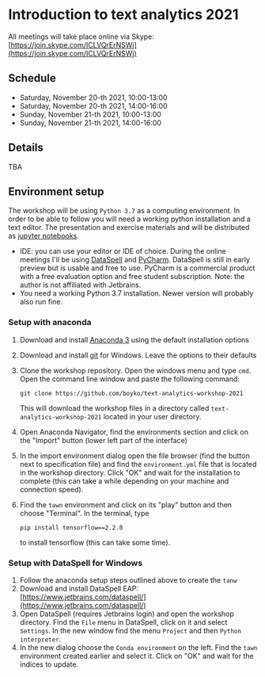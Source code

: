 # Introduction to text analytics 2021

All meetings will take place online via Skype: [https://join.skype.com/ICLVQrErNSWj](https://join.skype.com/ICLVQrErNSWj)

## Schedule

- Saturday, November 20-th 2021, 10:00-13:00
- Saturday, November 20-th 2021, 14:00-16:00
- Sunday, November 21-th 2021, 10:00-13:00
- Sunday, November 21-th 2021, 14:00-16:00

## Details

TBA

## Environment setup

The workshop will be using `Python 3.7` as a computing environment. In order to be able to follow you will need
a working python installation and a text editor. The presentation and exercise materials and will be distributed as [jupyter
notebooks](https://jupyter.org/).

- IDE: you can use your editor or IDE of choice. During the online meetings I'll be using [DataSpell](https://www.jetbrains.com/dataspell/)
  and [PyCharm](https://www.jetbrains.com/pycharm/). DataSpell is still in early preview but is usable and free to use.
  PyCharm is a commercial product with a free evaluation option and free student subscription. Note: the author is not affiliated with
  Jetbrains.
- You need a working Python 3.7 installation. Newer version will probably also run fine.

### Setup with anaconda

1. Download and install [Anaconda 3](https://www.anaconda.com/products/individual) using
   the default installation options
2. Download and install [git](https://git-scm.com/download/win) for Windows. Leave the options to their defaults
3. Clone the workshop repository. Open the windows menu and type `cmd`. Open the command line window and paste the following
   command:
    ```
    git clone https://github.com/boyko/text-analytics-workshop-2021
    ```

   This will download the workshop files in a directory called `text-analytics-workshop-2021` located in your user
   directory.
4. Open Anaconda Navigator, find the environments section and click on the "Import" button (lower left part of the interface)
5. In the import environment dialog open the file browser (find the button next to specification file) and find the `environment.yml` file that is located in the
   workshop directory. Click "OK" and wait for the installation to complete (this can take a while depending on your machine and connection speed).
6. Find the `tawn` environment and click on its "play" button and then choose "Terminal". In the terminal,
   type

    ```
    pip install tensorflow==2.2.0
    ```

   to install tensorflow (this can take some time).


### Setup with DataSpell for Windows

1. Follow the anaconda setup steps outlined above to create the `tanw`
2. Download and install DataSpell EAP: [https://www.jetbrains.com/dataspell/](https://www.jetbrains.com/dataspell/)
3. Open DataSpell (requires Jetbrains login) and open the workshop directory.
   Find the `File` menu in DataSpell, click on it and select `Settings`. In the new window find the menu `Project` and
   then `Python interpreter`.
4. In the new dialog choose the `Conda environment` on the left. Find the `tawn` environment created earlier and
   select it. Click on "OK" and wait for the indices to update.

[//]: # (5. When the environment creation is finished, click on the `Terminal` button at the bottom of the interface. )

[//]: # (   This will open a new command line interface. Copy and run the following command there to install )

[//]: # (   the python packages in the conda environment.)

[//]: # ()
[//]: # (    ```)

[//]: # (    conda install scikit-learn=1.0.* numpy=1.21.* seaborn=0.11.* scipy=1.7.* jupyter=1.0.* nltk=3.6.* matplotlib=3.4.* pandas=1.3.*)

[//]: # (    ```)

[//]: # ()

